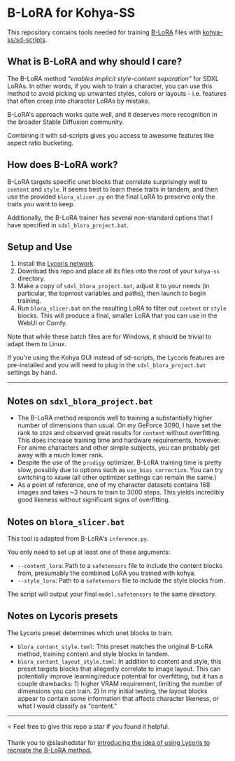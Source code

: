 # B-LoRA for Kohya-SS

This repository contains tools needed for training [B-LoRA](https://github.com/yardenfren1996/B-LoRA) files with [kohya-ss/sd-scripts](https://github.com/kohya-ss/sd-scripts).

## What is B-LoRA and why should I care?

The B-LoRA method *"enables implicit style-content separation"* for SDXL LoRAs. In other words, if you wish to train a character, you can use this method to avoid picking up unwanted styles, colors or layouts - i.e. features that often creep into character LoRAs by mistake.

B-LoRA's approach works quite well, and it deserves more recognition in the broader Stable Diffusion community.

Combining it with sd-scripts gives you access to awesome features like aspect ratio bucketing.

## How does B-LoRA work?

B-LoRA targets specific unet blocks that correlate surprisingly well to `content` and `style`. It seems best to learn these traits in tandem, and then use the provided `blora_slicer.py` on the final LoRA to preserve only the traits you want to keep.

Additionally, the B-LoRA trainer has several non-standard options that I have specified in `sdxl_blora_project.bat`.

## Setup and Use

1. Install the [Lycoris network](https://github.com/KohakuBlueleaf/LyCORIS).
2. Download this repo and place all its files into the root of your `kohya-ss` directory.
3. Make a copy of `sdxl_blora_project.bat`, adjust it to your needs (in particular, the topmost variables and paths), then launch to begin training.
4. Run `blora_slicer.bat` on the resulting LoRA to filter out `content` or `style` blocks. This will produce a final, smaller LoRA that you can use in the WebUI or Comfy.

Note that while these batch files are for Windows, it should be trivial to adapt them to Linux.

If you're using the Kohya GUI instead of sd-scripts, the Lycoris features are pre-installed and you will need to plug in the `sdxl_blora_project.bat` settings by hand.

---

## Notes on `sdxl_blora_project.bat`

- The B-LoRA method responds well to training a substantially higher number of dimensions than usual. On my GeForce 3090, I have set the rank to `1024` and observed great results for `content` without overfitting. This does increase training time and hardware requirements, however. For anime characters and other simple subjects, you can probably get away with a much lower rank.
- Despite the use of the `prodigy` optimizer, B-LoRA training time is pretty slow, possibly due to options such as `use_bias_correction`. You can try switching to `AdamW` (all other optimizer settings can remain the same.)
- As a point of reference, one of my character datasets contains 168 images and takes ~3 hours to train to 3000 steps. This yields incredibly good likeness without significant signs of overfitting.

## Notes on `blora_slicer.bat`

This tool is adapted from B-LoRA's `inference.py`.

You only need to set up at least one of these arguments:

- `--content_lora`: Path to a `safetensors` file to include the content blocks from, presumably the combined LoRA you trained with kohya.
- `--style_lora`: Path to a `safetensors` file to include the style blocks from.

The script will output your final `model.safetensors` to the same directory.

## Notes on Lycoris presets

The Lycoris preset determines which unet blocks to train.

- `blora_content_style.toml`: This preset matches the original B-LoRA method, training content and style blocks in tandem.
- `blora_content_layout_style.toml`: In addition to content and style, this preset targets blocks that allegedly correlate to image layout. This can potentially improve learning/reduce potential for overfitting, but it has a couple drawbacks: 1) higher VRAM requirement, limiting the number of dimensions you can train. 2) In my initial testing, the layout blocks appear to contain some information that affects character likeness, or what I would classify as "content."

---

⭐ Feel free to give this repo a star if you found it helpful.

Thank you to @slashedstar for [introducing the idea of using Lycoris to recreate the B-LoRA method.](https://github.com/kohya-ss/sd-scripts/issues/1215)